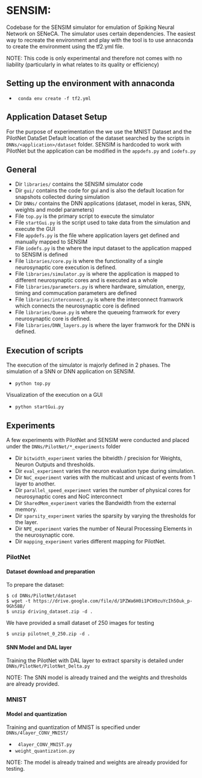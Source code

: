 # SENSIM: 

Codebase for the SENSIM simulator for emulation of Spiking Neural Network on SENeCA. The simulator uses certain dependencies. The easiest way to recreate the environment and play with the tool is to use annaconda to create the environment using the tf2.yml file.

NOTE: This code is only experimental and therefore not comes with no liability (particularly in what relates to its quality or efficiency)

## Setting up the environment with annaconda 

- ``` conda env create -f tf2.yml```

## Application Dataset Setup

For the purpose of experimentation the we use the MNIST Dataset and the PilotNet DataSet
Default location of the dataset searched by the scripts in ```DNNs/<application>/dataset```  folder.
SENSIM is hardcoded to work with PilotNet but the application can be modified in the ```appdefs.py``` and ```iodefs.py``` 


## General

- Dir ```libraries/``` contains the SENSIM simulator code
- Dir ```gui/``` contains the code for gui and is also the default location for snapshots collected during simulation 
- Dir ```DNNs/``` contains the DNN applications (dataset, model in keras, SNN, weights and model parameters)
- File ```top.py``` is the primary script to execute the simulator
- File ```startGui.py``` is the script used to take data from the simulation and execute the GUI
- File ```appdefs.py``` is the file where application layers get defined and manually mapped to SENSIM
- File ```iodefs.py``` is the where the input dataset to the application mapped to SENSIM is defined
- File ```libraries/core.py``` is where the functionality of a single neurosynaptic core execution is defined.
- File ```libraries/simulator.py``` is where the application is mapped to different neurosynaptic cores and is executed as a whole
- File ```libraries/parameters.py``` is where hardware, simulation, energy, timing and commucation parameters are defined
- File ```libraries/interconnect.py``` is where the interconnect framwork which connects the neurosynaptic core is defined 
- File ```libraries/Queue.py``` is where the queueing framwork for every neurosynaptic core is defined. 
- File ```libraries/DNN_layers.py``` is where the layer framwork for the DNN is defined.

## Execution of scripts

The execution of the simulator is majorly defined in 2 phases. The simulation of a SNN or DNN application on SENSIM.

- ``` python top.py ```

Visualization of the execution on a GUI 

- ``` python startGui.py ```

## Experiments

A few experiments with PilotNet and SENSIM were conducted and placed under the ```DNNs/PilotNet/*_experiments``` folder


- Dir ```bitwidth_experiment``` varies the bitwidth / precision for Weights, Neuron Outputs and thresholds.
- Dir ```eval_experiment``` varies the neuron evaluation type during simulation.
- Dir ```NoC_experiment``` varies with the multicast and unicast of events from 1 layer to another.
- Dir ```parallel_speed_experiment``` varies the number of physical cores for neurosynaptic cores and NoC interconnect
- Dir ```SharedMem_experiment``` varies the Bandwidth from the external memory.
- Dir ```sparsity_experiment``` varies the sparsity by varying the thresholds for the layer.
- Dir ```NPE_experiment``` varies the number of Neural Processing Elements in the neurosynaptic core.
- Dir ```mapping_experiment``` varies different mapping for PilotNet.

### PilotNet 

#### Dataset download and preparation 

To prepare the dataset:
```
$ cd DNNs/PilotNet/dataset
$ wget -t https://drive.google.com/file/d/1PZWa6H0i1PCH9zuYcIh5Ouk_p-9Gh58B/
$ unzip driving_dataset.zip -d .
```

We have provided a small dataset of 250 images for testing 
```
$ unzip pilotnet_0_250.zip -d .
```

#### SNN Model and DAL layer

Training the PilotNet with DAL layer to extract sparsity is detailed under ``` DNNs/PilotNet/PilotNet_Delta.py```

NOTE: The SNN model is already trained and the weights and thresholds are already provided.

### MNIST 

#### Model and quantization

Training and quantization of MNIST is specified under ``` DNNs/4layer_CONV_MNIST/```

- ``` 4layer_CONV_MNIST.py```
- ``` weight_quantization.py ```

NOTE: The model is already trained and weights are already provided for testing.